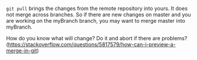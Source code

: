 
`git pull` brings the changes from the remote repository into yours.
It does not merge across branches.
So if there are new changes on master and you are working on the myBranch branch,
you may want to merge master into myBranch.

How do you know what will change?
  Do it and abort if there are problems? (https://stackoverflow.com/questions/5817579/how-can-i-preview-a-merge-in-git)
